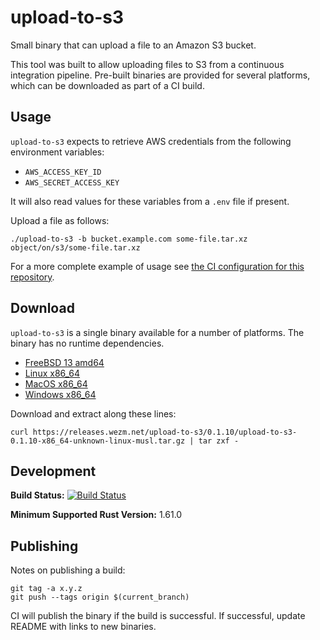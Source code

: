 upload-to-s3
============

Small binary that can upload a file to an Amazon S3 bucket.

This tool was built to allow uploading files to S3 from a continuous
integration pipeline. Pre-built binaries are provided for several platforms,
which can be downloaded as part of a CI build.

Usage
-----

`upload-to-s3` expects to retrieve AWS credentials from the following
environment variables:

* `AWS_ACCESS_KEY_ID`
* `AWS_SECRET_ACCESS_KEY`

It will also read values for these variables from a `.env` file if present.

Upload a file as follows:

    ./upload-to-s3 -b bucket.example.com some-file.tar.xz object/on/s3/some-file.tar.xz

For a more complete example of usage see [the CI configuration for this
repository][repo].


Download
--------

`upload-to-s3` is a single binary available for a number of platforms. The binary
has no runtime dependencies.

* [FreeBSD 13 amd64](https://releases.wezm.net/upload-to-s3/0.1.10/upload-to-s3-0.1.10-amd64-unknown-freebsd.tar.gz)
* [Linux x86\_64](https://releases.wezm.net/upload-to-s3/0.1.10/upload-to-s3-0.1.10-x86_64-unknown-linux-musl.tar.gz)
* [MacOS x86\_64](https://releases.wezm.net/upload-to-s3/0.1.10/upload-to-s3-0.1.10-x86_64-apple-darwin.tar.gz)
* [Windows x86\_64](https://releases.wezm.net/upload-to-s3/0.1.10/upload-to-s3-0.1.10-x86_64-pc-windows-msvc.zip)

Download and extract along these lines:

    curl https://releases.wezm.net/upload-to-s3/0.1.10/upload-to-s3-0.1.10-x86_64-unknown-linux-musl.tar.gz | tar zxf -

Development
-----------

**Build Status:** [![Build Status](https://api.cirrus-ci.com/github/wezm/upload-to-s3.svg)](https://cirrus-ci.com/github/wezm/upload-to-s3)

**Minimum Supported Rust Version:** 1.61.0

Publishing
----------

Notes on publishing a build:

    git tag -a x.y.z
    git push --tags origin $(current_branch)

CI will publish the binary if the build is successful. If successful, update
README with links to new binaries.

[rustup]: https://www.rust-lang.org/tools/install
[repo]: https://github.com/wezm/upload-to-s3
